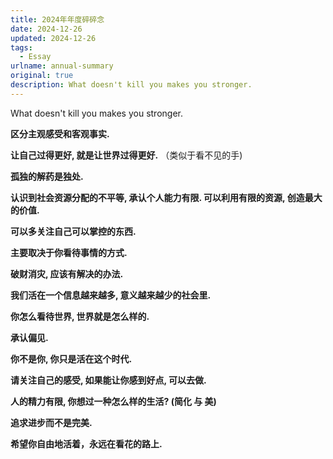 ```yaml
---
title: 2024年年度碎碎念
date: 2024-12-26
updated: 2024-12-26
tags:
  - Essay
urlname: annual-summary
original: true
description: What doesn't kill you makes you stronger.
---
```

What doesn't kill you makes you stronger.
<!--more-->
**区分主观感受和客观事实.**

**让自己过得更好, 就是让世界过得更好.** （类似于看不见的手)

**孤独的解药是独处.**

**认识到社会资源分配的不平等, 承认个人能力有限. 可以利用有限的资源, 创造最大的价值.**

**可以多关注自己可以掌控的东西.**

**主要取决于你看待事情的方式.**

**破财消灾, 应该有解决的办法.**

**我们活在一个信息越来越多, 意义越来越少的社会里.**

**你怎么看待世界, 世界就是怎么样的.**

**承认偏见.**

**你不是你, 你只是活在这个时代.**

**请关注自己的感受, 如果能让你感到好点, 可以去做.**

**人的精力有限, 你想过一种怎么样的生活? (简化 与 美)**

**追求进步而不是完美.**

**希望你自由地活着，永远在看花的路上.**
